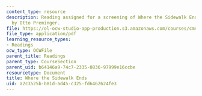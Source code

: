 ```yaml
---
content_type: resource
description: Reading assigned for a screening of Where the Sidewalk Ends, directed
  by Otto Preminger.
file: https://ol-ocw-studio-app-production.s3.amazonaws.com/courses/cms-s61-special-subject-the-rise-of-film-noir-january-iap-2012/a2c3525bb81dad45c325fd6462624fe3_MITCMS_S61_sidewalk_ends.pdf
file_type: application/pdf
learning_resource_types:
- Readings
ocw_type: OCWFile
parent_title: Readings
parent_type: CourseSection
parent_uid: b64146a9-74c7-2335-0836-97999e16ccbe
resourcetype: Document
title: Where the Sidewalk Ends
uid: a2c3525b-b81d-ad45-c325-fd6462624fe3
---
```

